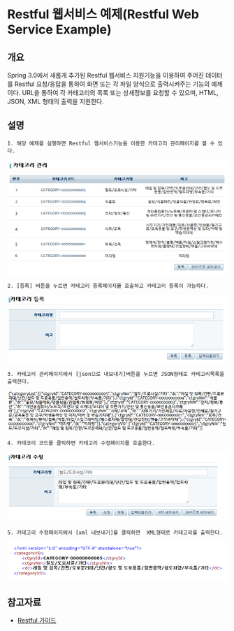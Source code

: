 # Restful 웹서비스 예제(Restful Web Service Example)

## 개요

Spring 3.0에서 새롭게 추가된 Restful 웹서비스 지원기능을 이용하여 주어진 데이터를 Restful 요청/응답을 통하여 화면 또는 각 파일 양식으로 출력시켜주는 기능의 예제이다. URL을 통하여 각 카테고리의 목록 또는 상세정보를 요청할 수 있으며, HTML, JSON, XML 형태의 출력을 지원한다.

## 설명

```
1. 해당 예제를 실행하면 Restful 웹서비스기능을 이용한 카테고리 관리페이지를 볼 수 있다. 
```

![restful-1](./images/restful-1.png)

```
2. [등록] 버튼을 누르면 카테고리 등록페이지를 호출하고 카테고리 등록이 가능하다.
```

![restful-2](./images/restful-2.png)

```
3. 카테고리 관리페이지에서 [json으로 내보내기]버튼을 누르면 JSON형태로 카테고리목록을 출력한다.
```

![restful-4](./images/restful-4.png)

```
4. 카테코리 코드를 클릭하면 카테고리 수정페이지를 호출한다.
```

![restful-3](./images/restful-3.png)

```
5. 카테고리 수정페이지에서 [xml 내보내기]를 클릭하면  XML형태로 카테고리를 출력한다.
```

![restful-5](./images/restful-5.png)

## 참고자료

- [Restful 가이드](./restful.md)